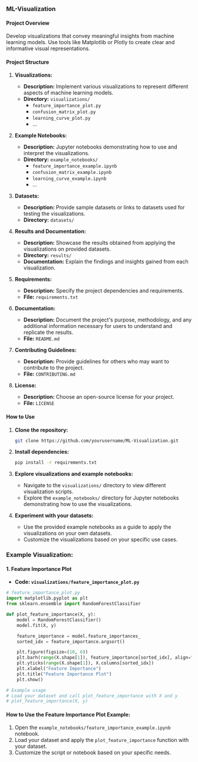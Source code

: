 ### ML-Visualization

#### Project Overview
Develop visualizations that convey meaningful insights from machine learning models. Use tools like Matplotlib or Plotly to create clear and informative visual representations.

#### Project Structure

1. **Visualizations:**
   - **Description:** Implement various visualizations to represent different aspects of machine learning models.
   - **Directory:** `visualizations/`
     - `feature_importance_plot.py`
     - `confusion_matrix_plot.py`
     - `learning_curve_plot.py`
     - ...

2. **Example Notebooks:**
   - **Description:** Jupyter notebooks demonstrating how to use and interpret the visualizations.
   - **Directory:** `example_notebooks/`
     - `feature_importance_example.ipynb`
     - `confusion_matrix_example.ipynb`
     - `learning_curve_example.ipynb`
     - ...

3. **Datasets:**
   - **Description:** Provide sample datasets or links to datasets used for testing the visualizations.
   - **Directory:** `datasets/`

4. **Results and Documentation:**
   - **Description:** Showcase the results obtained from applying the visualizations on provided datasets.
   - **Directory:** `results/`
   - **Documentation:** Explain the findings and insights gained from each visualization.

5. **Requirements:**
   - **Description:** Specify the project dependencies and requirements.
   - **File:** `requirements.txt`

6. **Documentation:**
   - **Description:** Document the project's purpose, methodology, and any additional information necessary for users to understand and replicate the results.
   - **File:** `README.md`

7. **Contributing Guidelines:**
   - **Description:** Provide guidelines for others who may want to contribute to the project.
   - **File:** `CONTRIBUTING.md`

8. **License:**
   - **Description:** Choose an open-source license for your project.
   - **File:** `LICENSE`

#### How to Use

1. **Clone the repository:**
   ```bash
   git clone https://github.com/yourusername/ML-Visualization.git
   ```

2. **Install dependencies:**
   ```bash
   pip install -r requirements.txt
   ```

3. **Explore visualizations and example notebooks:**
   - Navigate to the `visualizations/` directory to view different visualization scripts.
   - Explore the `example_notebooks/` directory for Jupyter notebooks demonstrating how to use the visualizations.

4. **Experiment with your datasets:**
   - Use the provided example notebooks as a guide to apply the visualizations on your own datasets.
   - Customize the visualizations based on your specific use cases.

### Example Visualization:

#### 1. Feature Importance Plot

- **Code: `visualizations/feature_importance_plot.py`**

```python
# feature_importance_plot.py
import matplotlib.pyplot as plt
from sklearn.ensemble import RandomForestClassifier

def plot_feature_importance(X, y):
    model = RandomForestClassifier()
    model.fit(X, y)

    feature_importance = model.feature_importances_
    sorted_idx = feature_importance.argsort()

    plt.figure(figsize=(10, 6))
    plt.barh(range(X.shape[1]), feature_importance[sorted_idx], align="center")
    plt.yticks(range(X.shape[1]), X.columns[sorted_idx])
    plt.xlabel("Feature Importance")
    plt.title("Feature Importance Plot")
    plt.show()

# Example usage
# Load your dataset and call plot_feature_importance with X and y
# plot_feature_importance(X, y)
```

#### How to Use the Feature Importance Plot Example:

1. Open the `example_notebooks/feature_importance_example.ipynb` notebook.
2. Load your dataset and apply the `plot_feature_importance` function with your dataset.
3. Customize the script or notebook based on your specific needs.
